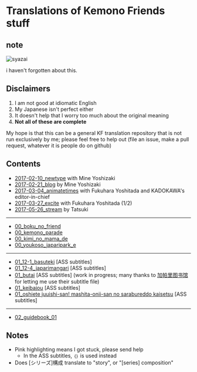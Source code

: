 # Translations of Kemono Friends stuff

## note
![syazai](https://i.imgur.com/KxE9hKzm.jpg)

i haven't forgotten about this.

## Disclaimers
1. I am not good at idiomatic English
2. My Japanese isn't perfect either
3. It doesn't help that I worry too much about the original meaning
4. **Not all of these are complete**

My hope is that this can be a general KF translation repository that is not run exclusively by me; please feel free to help out (file an issue, make a pull request, whatever it is people do on github)

## Contents
- [2017-02-10_newtype](https://vacaran2017.github.io/2017-02-10_newtype.html) with Mine Yoshizaki
- [2017-02-21_blog](https://vacaran2017.github.io/2017-02-21_blog.html) by Mine Yoshizaki
- [2017-03-04_animatetimes](https://vacaran2017.github.io/2017-03-04_animatetimes.html) with Fukuhara Yoshitada and KADOKAWA's editor-in-chief
- [2017-03-27_excite](https://vacaran2017.github.io/2017-03-27_excite.html) with Fukuhara Yoshitada (1/2)
- [2017-05-26_stream](https://vacaran2017.github.io/2017-05-26_stream.html) by Tatsuki

***

- [00_boku_no_friend](https://vacaran2017.github.io/00_boku_no_friend.html)
- [00_kemono_parade](https://vacaran2017.github.io/00_kemono_parade.html)
- [00_kimi_no_mama_de](https://vacaran2017.github.io/00_kimi_no_mama_de.html)
- [00_youkoso_japaripark_e](https://vacaran2017.github.io/00_youkoso_japaripark_e.html)

***

- [01_12-1_basuteki](https://vacaran2017.github.io/01_12-1_basuteki.ass) [ASS subtitles]
- [01_12-4_japarimangari](https://vacaran2017.github.io/01_12-4_japarimangari.ass) [ASS subtitles]
- [01_butai](https://vacaran2017.github.io/01_butai.ass) [ASS subtitles] (work in progress; many thanks to [加帕里图书馆](http://www.japari-cn.com/doku.php) for letting me use their subtitle file)
- [01_keibajou](https://vacaran2017.github.io/01_keibajou.ass) [ASS subtitles]
- [01_oshiete juuishi-san! mashita-onii-san no sarabureddo kaisetsu](https://vacaran2017.github.io/01_oshiete%20juuishi-san!%20mashita-onii-san%20no%20sarabureddo%20kaisetsu.ass) [ASS subtitles]

***

- [02_guidebook_01](https://vacaran2017.github.io/02_guidebook_01.html)

## Notes
- Pink highlighting means I got stuck, please send help
  - In the ASS subtitles, ```｛｝``` is used instead
- Does [シリーズ]構成 translate to "story", or "[series] composition"
